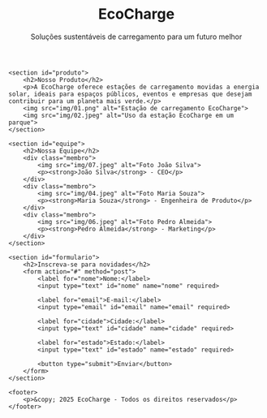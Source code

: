 <!DOCTYPE html>
<html lang="pt-BR">
<head>
    <meta charset="UTF-8">
    <meta name="viewport" content="width=device-width, initial-scale=1.0">
    <title>EcoCharge - Energia Sustentável</title>
    <link href="/styles/styles.css" rel="stylesheet" >
</head>
<body>
    <header>
        <h1>EcoCharge</h1>
        <p>Soluções sustentáveis de carregamento para um futuro melhor</p>
    </header>

    <section id="produto">
        <h2>Nosso Produto</h2>
        <p>A EcoCharge oferece estações de carregamento movidas a energia solar, ideais para espaços públicos, eventos e empresas que desejam contribuir para um planeta mais verde.</p>
        <img src="img/01.png" alt="Estação de carregamento EcoCharge">
        <img src="img/02.jpeg" alt="Uso da estação EcoCharge em um parque">
    </section>

    <section id="equipe">
        <h2>Nossa Equipe</h2>
        <div class="membro">
            <img src="img/07.jpeg" alt="Foto João Silva">
            <p><strong>João Silva</strong> - CEO</p>
        </div>
        <div class="membro">
            <img src="img/04.jpeg" alt="Foto Maria Souza">
            <p><strong>Maria Souza</strong> - Engenheira de Produto</p>
        </div>
        <div class="membro">
            <img src="img/06.jpeg" alt="Foto Pedro Almeida">
            <p><strong>Pedro Almeida</strong> - Marketing</p>
        </div>
    </section>

    <section id="formulario">
        <h2>Inscreva-se para novidades</h2>
        <form action="#" method="post">
            <label for="nome">Nome:</label>
            <input type="text" id="nome" name="nome" required>

            <label for="email">E-mail:</label>
            <input type="email" id="email" name="email" required>

            <label for="cidade">Cidade:</label>
            <input type="text" id="cidade" name="cidade" required>

            <label for="estado">Estado:</label>
            <input type="text" id="estado" name="estado" required>

            <button type="submit">Enviar</button>
        </form>
    </section>

    <footer>
        <p>&copy; 2025 EcoCharge - Todos os direitos reservados</p>
    </footer>
</body>
</html>
